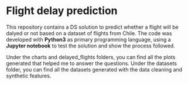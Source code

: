 # Flight delay prediction

This repository contains a DS solution to predict whether a flight will be dalyed or not based on a dataset of flights from Chile. 
The code was developed with **Python3** as primary programming language, using a **Jupyter notebook** to test the solution and show the process followed. 

Under the charts and delayed_flights folders, you can find all the plots generated that helped me to answer the questions. 
Under the datasets folder, you can find all the datasets generated with the data cleaning and synthetic features. 
